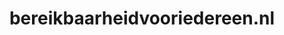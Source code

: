 ---
layout: post
title:  "bereikbaarheidvooriedereen.nl"
internal_url:  "/dutchgov/bereikbaarheidvooriedereen.nl.html"
categories: dutchgov
---